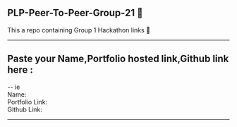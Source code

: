 ## PLP-Peer-To-Peer-Group-21 :rocket: 

This a repo containing Group 1 Hackathon links :tada:

----
## Paste your Name,Portfolio hosted  link,Github link here :
--
ie<br>
Name:<br>
Portfolio Link:<br>
Github Link:<br>

----
